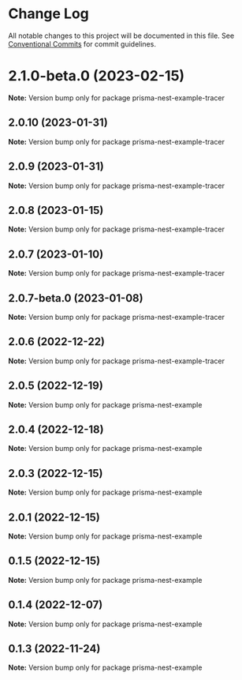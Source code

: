 # Change Log

All notable changes to this project will be documented in this file.
See [Conventional Commits](https://conventionalcommits.org) for commit guidelines.

# 2.1.0-beta.0 (2023-02-15)

**Note:** Version bump only for package prisma-nest-example-tracer





## 2.0.10 (2023-01-31)

**Note:** Version bump only for package prisma-nest-example-tracer





## 2.0.9 (2023-01-31)

**Note:** Version bump only for package prisma-nest-example-tracer





## 2.0.8 (2023-01-15)

**Note:** Version bump only for package prisma-nest-example-tracer





## 2.0.7 (2023-01-10)

**Note:** Version bump only for package prisma-nest-example-tracer





## 2.0.7-beta.0 (2023-01-08)

**Note:** Version bump only for package prisma-nest-example-tracer





## 2.0.6 (2022-12-22)

**Note:** Version bump only for package prisma-nest-example-tracer





## 2.0.5 (2022-12-19)

**Note:** Version bump only for package prisma-nest-example





## 2.0.4 (2022-12-18)

**Note:** Version bump only for package prisma-nest-example





## 2.0.3 (2022-12-15)

**Note:** Version bump only for package prisma-nest-example





## 2.0.1 (2022-12-15)

**Note:** Version bump only for package prisma-nest-example





## 0.1.5 (2022-12-15)

**Note:** Version bump only for package prisma-nest-example





## 0.1.4 (2022-12-07)

**Note:** Version bump only for package prisma-nest-example





## 0.1.3 (2022-11-24)

**Note:** Version bump only for package prisma-nest-example
